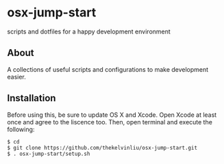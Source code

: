 # osx-jump-start
scripts and dotfiles for a happy development environment

## About
A collections of useful scripts and configurations to make development easier.

## Installation
Before using this, be sure to update OS X and Xcode. Open Xcode at least once and agree to the liscence too. Then, open terminal and execute the following:

    $ cd
    $ git clone https://github.com/thekelvinliu/osx-jump-start.git
    $ . osx-jump-start/setup.sh
